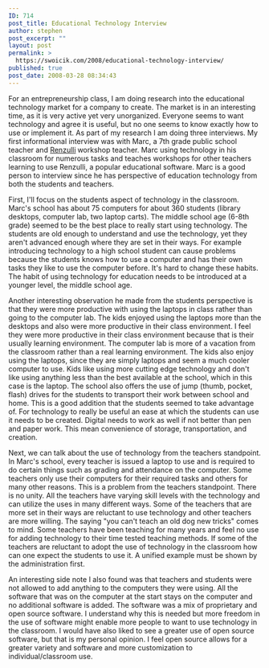 ```yaml
---
ID: 714
post_title: Educational Technology Interview
author: stephen
post_excerpt: ""
layout: post
permalink: >
  https://swoicik.com/2008/educational-technology-interview/
published: true
post_date: 2008-03-28 08:34:43
---
```

For an entrepreneurship class, I am doing research into the educational technology market for a company to create.  The market is in an interesting time, as it is very active yet very unorganized.  Everyone seems to want technology and agree it is useful, but no one seems to know exactly how to use or implement it.
As part of my research I am doing three interviews.  My first informational interview was with Marc, a 7th grade public school teacher and <a href="http://www.renzullilearning.com/">Renzulli</a><strong> </strong>workshop teacher.  Marc using technology in his classroom for numerous tasks and teaches workshops for other teachers learning to use Renzulli, a popular educational software.  Marc is a good person to interview since he has perspective of education technology from both the students and teachers.

First, I'll focus on the students aspect of technology in the classroom.  Marc's school has about 75 computers for about 360 students (library desktops, computer lab, two laptop carts).  The middle school age (6-8th grade) seemed to be the best place to really start using technology.  The students are old enough to understand and use the technology, yet they aren't advanced enough where they are set in their ways.  For example introducing technology to a high school student can cause problems because the students knows how to use a computer and has their own tasks they like to use the computer before. It's hard to change these habits.  The habit of using technology for education needs to be introduced at a younger level, the middle school age.

Another interesting observation he made from the students perspective is that they were more productive with using the laptops in class rather than going to the computer lab.  The kids enjoyed using the laptops more than the desktops and also were more productive in their class environment.  I feel they were more productive in their class environment because that is their usually learning environment.  The computer lab is more of a vacation from the classroom rather than a real learning environment.  The kids also enjoy using the laptops, since they are simply laptops and seem a much cooler computer to use.  Kids like using more cutting edge technology and don't like using anything less than the best available at the school, which in this case is the laptop.  The school also offers the use of jump (thumb, pocket, flash) drives for the students to transport their work between school and home.  This is a good addition that the students seemed to take advantage of.  For technology to really be useful an ease at which the students can use it needs to be created.  Digital needs to work as well if not better than pen and paper work.  This mean convenience of storage, transportation, and creation.

Next, we can talk about the use of technology from the teachers standpoint.  In Marc's school, every teacher is issued a laptop to use and is required to do certain things such as grading and attendance on the computer.  Some teachers only use their computers for their required tasks and others for many other reasons.  This is a problem from the teachers standpoint.  There is no unity.  All the teachers have varying skill levels with the technology and can utilize the uses in many different ways.  Some of the teachers that are more set in their ways are reluctant to use technology and other teachers are more willing.  The saying "you can't teach an old dog new tricks" comes to mind.  Some teachers have been teaching for many years and feel no use for adding technology to their time tested teaching methods.   If some of the teachers are reluctant to adopt the use of technology in the classroom how can one expect the students to use it.  A unified example must be shown by the administration first.

An interesting side note I also found was that teachers and students were not allowed to add anything to the computers they were using.  All the software that was on the computer at the start stays on the computer and no additional software is added.  The software was a mix of proprietary and open source software.  I understand why this is needed but more freedom in the use of software might enable more people to want to use technology in the classroom.  I would have also liked to see a greater use of open source software, but that is my personal opinion.  I feel open source allows for a greater variety and software and more customization to individual/classroom use.